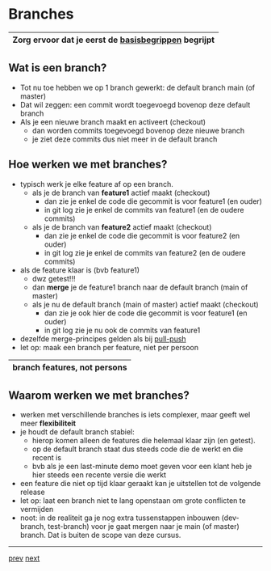 # Branches 

| Zorg ervoor dat je eerst de [basisbegrippen](../01_getting_started/01_wat_is_git.md) begrijpt| 
|---|

## Wat is een branch? 
* Tot nu toe hebben we op 1 branch gewerkt: de default branch main (of master) 
* Dat wil zeggen: een commit wordt toegevoegd bovenop deze default branch
* Als je een nieuwe branch maakt en activeert (checkout)
  * dan worden commits toegevoegd bovenop deze nieuwe branch
  * je ziet deze commits dus niet meer in de default branch   

## Hoe werken we met branches? 
* typisch werk je elke feature af op een branch.
  * als je de branch van **feature1** actief maakt (checkout)
      * dan zie je enkel de code die gecommit is voor feature1 (en ouder) 
      * in git log zie je enkel de commits van feature1 (en de oudere commits)  
  * als je de branch van **feature2** actief maakt (checkout)
      * dan zie je enkel de code die gecommit is voor feature2 (en ouder)
      * in git log zie je enkel de commits van feature2 (en de oudere commits)
* als de feature klaar is (bvb feature1)
  * dwz getest!!! 
  * dan **merge** je de feature1 branch naar de default branch (main of master)  
  * als je nu de default branch (main of master) actief maakt (checkout)
      * dan zie je ook hier de code die gecommit is voor feature1 (en ouder)
      * in git log zie je nu ook de commits van feature1   
* dezelfde merge-principes gelden als bij [pull-push](../04_collaboration_tool/02_merges.md)
* let op: maak een branch per feature, niet per persoon

| branch features, not persons |
|---|

## Waarom werken we met branches?
* werken met verschillende branches is iets complexer, maar geeft wel meer **flexibiliteit**
* je houdt de default branch stabiel: 
  * hierop komen alleen de features die helemaal klaar zijn (en getest). 
  * op de default branch staat dus steeds code die de werkt en die recent is  
  * bvb als je een last-minute demo moet geven voor een klant heb je hier steeds een recente versie die werkt
* een feature die niet op tijd klaar geraakt kan je uitstellen tot de volgende release    
* let op: laat een branch niet te lang openstaan om grote conflicten te vermijden 
* noot: in de realiteit ga je nog extra tussenstappen inbouwen (dev-branch, test-branch) voor je gaat mergen naar je main (of master) branch. Dat is buiten de scope van deze cursus.   



---
[prev](../04_collaboration_tool/05_share_code_between_2_computers.md)
[next](02_branches_voorbeelden.md)

